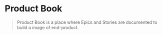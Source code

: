 # Product Book

> Product Book is a place where Epics and Stories are documented to build a image of end-product.
